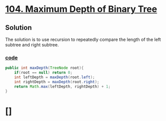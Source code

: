 # [104. Maximum Depth of Binary Tree]()
## Solution
The solution is to use recursion to repeatedly compare the length of 
the left subtree and right subtree.

### [code](../src/main/java/day16_20/Day16T104MaximumDepthOfBinaryTree.java)
```java
public int maxDepth(TreeNode root){
    if(root == null) return 0;
    int leftDepth = maxDepth(root.left);
    int rightDepth = maxDepth(root.right);
    return Math.max(leftDepth, rightDepth) + 1;
}
```

# []